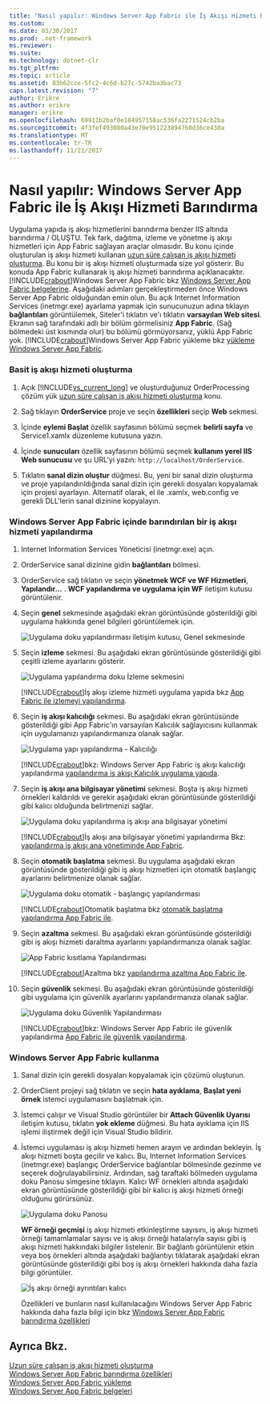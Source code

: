 ```yaml
---
title: "Nasıl yapılır: Windows Server App Fabric ile İş Akışı Hizmeti Barındırma"
ms.custom: 
ms.date: 03/30/2017
ms.prod: .net-framework
ms.reviewer: 
ms.suite: 
ms.technology: dotnet-clr
ms.tgt_pltfrm: 
ms.topic: article
ms.assetid: 83b62cce-5fc2-4c6d-b27c-5742ba3bac73
caps.latest.revision: "7"
author: Erikre
ms.author: erikre
manager: erikre
ms.openlocfilehash: 69911b2baf0e184957158ac536fa2271524cb2ba
ms.sourcegitcommit: 4f3fef493080a43e70e951223894768d36ce430a
ms.translationtype: MT
ms.contentlocale: tr-TR
ms.lasthandoff: 11/21/2017
---
```

# <a name="how-to-host-a-workflow-service-with-windows-server-app-fabric"></a>Nasıl yapılır: Windows Server App Fabric ile İş Akışı Hizmeti Barındırma
Uygulama yapıda iş akışı hizmetlerini barındırma benzer IIS altında barındırma / OLUŞTU. Tek fark, dağıtma, izleme ve yönetme iş akışı hizmetleri için App Fabric sağlayan araçlar olmasıdır. Bu konu içinde oluşturulan iş akışı hizmeti kullanan [uzun süre çalışan iş akışı hizmeti oluşturma](../../../../docs/framework/wcf/feature-details/creating-a-long-running-workflow-service.md). Bu konu bir iş akışı hizmeti oluşturmada size yol gösterir. Bu konuda App Fabric kullanarak iş akışı hizmeti barındırma açıklanacaktır. [!INCLUDE[crabout](../../../../includes/crabout-md.md)]Windows Server App Fabric bkz [Windows Server App Fabric belgelerine](http://go.microsoft.com/fwlink/?LinkID=193037&clcid=0x409). Aşağıdaki adımları gerçekleştirmeden önce Windows Server App Fabric olduğundan emin olun.  Bu açık Internet Information Services (inetmgr.exe) ayarlama yapmak için sunucunuzun adına tıklayın **bağlantıları** görüntülemek, Siteler'i tıklatın ve'ı tıklatın **varsayılan Web sitesi**. Ekranın sağ tarafındaki adlı bir bölüm görmelisiniz **App Fabric**. (Sağ bölmedeki üst kısmında olur) bu bölümü görmüyorsanız, yüklü App Fabric yok. [!INCLUDE[crabout](../../../../includes/crabout-md.md)]Windows Server App Fabric yükleme bkz [yükleme Windows Server App Fabric](http://go.microsoft.com/fwlink/?LinkId=193136).  
  
### <a name="creating-a-simple-workflow-service"></a>Basit iş akışı hizmeti oluşturma  
  
1.  Açık [!INCLUDE[vs_current_long](../../../../includes/vs-current-long-md.md)] ve oluşturduğunuz OrderProcessing çözüm yük [uzun süre çalışan iş akışı hizmeti oluşturma](../../../../docs/framework/wcf/feature-details/creating-a-long-running-workflow-service.md) konu.  
  
2.  Sağ tıklayın **OrderService** proje ve seçin **özellikleri** seçip **Web** sekmesi.  
  
3.  İçinde **eylemi Başlat** özellik sayfasının bölümü seçmek **belirli sayfa** ve Service1.xamlx düzenleme kutusuna yazın.  
  
4.  İçinde **sunucuları** özellik sayfasının bölümü seçmek **kullanım yerel IIS Web sunucusu** ve şu URL'yi yazın: `http://localhost/OrderService`.  
  
5.  Tıklatın **sanal dizin oluştur** düğmesi. Bu, yeni bir sanal dizin oluşturma ve proje yapılandırıldığında sanal dizin için gerekli dosyaları kopyalamak için projesi ayarlayın.  Alternatif olarak, el ile .xamlx, web.config ve gerekli DLL'lerin sanal dizinine kopyalayın.  
  
### <a name="configuring-a-workflow-service-hosted-in-windows-server-app-fabric"></a>Windows Server App Fabric içinde barındırılan bir iş akışı hizmeti yapılandırma  
  
1.  Internet Information Services Yöneticisi (inetmgr.exe) açın.  
  
2.  OrderService sanal dizinine gidin **bağlantıları** bölmesi.  
  
3.  OrderService sağ tıklatın ve seçin **yönetmek WCF ve WF Hizmetleri**, **Yapılandır...** . **WCF yapılandırma ve uygulama için WF** iletişim kutusu görüntülenir.  
  
4.  Seçin **genel** sekmesinde aşağıdaki ekran görüntüsünde gösterildiği gibi uygulama hakkında genel bilgileri görüntülemek için.  
  
     ![Uygulama doku yapılandırması iletişim kutusu, Genel sekmesinde](../../../../docs/framework/wcf/feature-details/media/appfabricconfiguration-general.gif "AppFabricConfiguration-genel")  
  
5.  Seçin **izleme** sekmesi. Bu aşağıdaki ekran görüntüsünde gösterildiği gibi çeşitli izleme ayarlarını gösterir.  
  
     ![Uygulama yapılandırma doku İzleme sekmesini](../../../../docs/framework/wcf/feature-details/media/appfabricconfiguration-monitoring.gif "AppFabricConfiguration izleme")  
  
     [!INCLUDE[crabout](../../../../includes/crabout-md.md)]İş akışı izleme hizmeti uygulama yapıda bkz [App Fabric ile izlemeyi yapılandırma](http://go.microsoft.com/fwlink/?LinkId=193153).  
  
6.  Seçin **iş akışı kalıcılığı** sekmesi. Bu aşağıdaki ekran görüntüsünde gösterildiği gibi App Fabric'ın varsayılan Kalıcılık sağlayıcısını kullanmak için uygulamanızı yapılandırmanıza olanak sağlar.  
  
     ![Uygulama yapı yapılandırma &#45; Kalıcılığı](../../../../docs/framework/wcf/feature-details/media/appfabricconfiguration-persistence.gif "AppFabricConfiguration kalıcılığı")  
  
     [!INCLUDE[crabout](../../../../includes/crabout-md.md)]bkz: Windows Server App Fabric iş akışı kalıcılığı yapılandırma [yapılandırma iş akışı Kalıcılık uygulama yapıda](http://go.microsoft.com/fwlink/?LinkId=193148).  
  
7.  Seçin **iş akışı ana bilgisayar yönetimi** sekmesi. Boşta iş akışı hizmeti örnekleri kaldırıldı ve gerekir aşağıdaki ekran görüntüsünde gösterildiği gibi kalıcı olduğunda belirtmenizi sağlar.  
  
     ![Uygulama doku yapılandırma iş akışı ana bilgisayar yönetimi](../../../../docs/framework/wcf/feature-details/media/appfabricconfiguration-management.gif "AppFabricConfiguration Yönetimi")  
  
     [!INCLUDE[crabout](../../../../includes/crabout-md.md)]İş akışı ana bilgisayar yönetimi yapılandırma Bkz: [yapılandırma iş akışı ana yönetiminde App Fabric](http://go.microsoft.com/fwlink/?LinkId=193151).  
  
8.  Seçin **otomatik başlatma** sekmesi. Bu uygulama aşağıdaki ekran görüntüsünde gösterildiği gibi iş akışı hizmetleri için otomatik başlangıç ayarlarını belirtmenize olanak sağlar.  
  
     ![Uygulama doku otomatik &#45; başlangıç yapılandırması](../../../../docs/framework/wcf/feature-details/media/appfabricconfigurationautostart.gif "AppFabricConfigurationAutostart")  
  
     [!INCLUDE[crabout](../../../../includes/crabout-md.md)]Otomatik başlatma bkz [otomatik başlatma yapılandırma App Fabric ile](http://go.microsoft.com/fwlink/?LinkId=193150).  
  
9. Seçin **azaltma** sekmesi. Bu aşağıdaki ekran görüntüsünde gösterildiği gibi iş akışı hizmeti daraltma ayarlarını yapılandırmanıza olanak sağlar.  
  
     ![App Fabric kısıtlama Yapılandırması](../../../../docs/framework/wcf/feature-details/media/appfabricconfigurationthrottling.gif "AppFabricConfigurationThrottling")  
  
     [!INCLUDE[crabout](../../../../includes/crabout-md.md)]Azaltma bkz [yapılandırma azaltma App Fabric ile](http://go.microsoft.com/fwlink/?LinkId=193149).  
  
10. Seçin **güvenlik** sekmesi. Bu aşağıdaki ekran görüntüsünde gösterildiği gibi uygulama için güvenlik ayarlarını yapılandırmanıza olanak sağlar.  
  
     ![Uygulama doku Güvenlik Yapılandırması](../../../../docs/framework/wcf/feature-details/media/appfabricconfiguration-security.gif "AppFabricConfiguration güvenlik")  
  
     [!INCLUDE[crabout](../../../../includes/crabout-md.md)]bkz: Windows Server App Fabric ile güvenlik yapılandırma [App Fabric ile güvenlik yapılandırma](http://go.microsoft.com/fwlink/?LinkId=193152).  
  
### <a name="using-windows-server-app-fabric"></a>Windows Server App Fabric kullanma  
  
1.  Sanal dizin için gerekli dosyaları kopyalamak için çözümü oluşturun.  
  
2.  OrderClient projeyi sağ tıklatın ve seçin **hata ayıklama**, **Başlat yeni örnek** istemci uygulamasını başlatmak için.  
  
3.  İstemci çalışır ve Visual Studio görüntüler bir **Attach Güvenlik Uyarısı** iletişim kutusu, tıklatın **yok ekleme** düğmesi. Bu hata ayıklama için IIS işlemi iliştirmek değil için Visual Studio bildirir.  
  
4.  İstemci uygulaması iş akışı hizmeti hemen arayın ve ardından bekleyin. İş akışı hizmeti boşta geçilir ve kalıcı. Bu, Internet Information Services (inetmgr.exe) başlangıç OrderService bağlantılar bölmesinde gezinme ve seçerek doğrulayabilirsiniz. Ardından, sağ taraftaki bölmeden uygulama doku Panosu simgesine tıklayın. Kalıcı WF örnekleri altında aşağıdaki ekran görüntüsünde gösterildiği gibi bir kalıcı iş akışı hizmeti örneği olduğunu görürsünüz.  
  
     ![Uygulama doku Panosu](../../../../docs/framework/wcf/feature-details/media/appfabricdashboard.gif "AppFabricDashboard")  
  
     **WF örneği geçmişi** iş akışı hizmeti etkinleştirme sayısını, iş akışı hizmeti örneği tamamlamalar sayısı ve iş akışı örneği hatalarıyla sayısı gibi iş akışı hizmeti hakkındaki bilgiler listelenir. Bir bağlantı görüntülenir etkin veya boş örnekleri altında aşağıdaki bağlantıyı tıklatarak aşağıdaki ekran görüntüsünde gösterildiği gibi boş iş akışı örnekleri hakkında daha fazla bilgi görüntüler.  
  
     ![İş akışı örneği ayrıntıları kalıcı](../../../../docs/framework/wcf/feature-details/media/persisteddetail.gif "PersistedDetail")  
  
     Özellikleri ve bunların nasıl kullanılacağını Windows Server App Fabric hakkında daha fazla bilgi için bkz [Windows Server App Fabric barındırma özellikleri](http://go.microsoft.com/fwlink/?LinkID=193143&clcid=0x409)  
  
## <a name="see-also"></a>Ayrıca Bkz.  
 [Uzun süre çalışan iş akışı hizmeti oluşturma](../../../../docs/framework/wcf/feature-details/creating-a-long-running-workflow-service.md)  
 [Windows Server App Fabric barındırma özellikleri](http://go.microsoft.com/fwlink/?LinkId=193143)  
 [Windows Server App Fabric yükleme](http://go.microsoft.com/fwlink/?LinkId=193136)  
 [Windows Server App Fabric belgeleri](http://go.microsoft.com/fwlink/?LinkID=193037&clcid=0x409)

